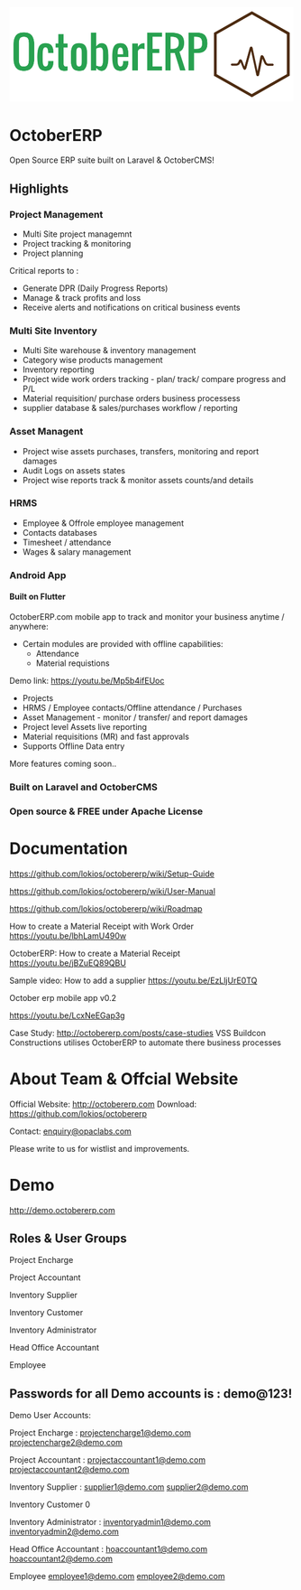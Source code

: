 ![Logo](oerplogo.png)

# OctoberERP
Open Source ERP suite built on Laravel &amp; OctoberCMS! 

## Highlights
### Project Management
 - Multi Site project managemnt
 - Project tracking & monitoring
 - Project planning
 
 Critical reports to :
  - Generate DPR (Daily Progress Reports)
  - Manage & track profits and loss
  - Receive alerts and notifications on critical business events

### Multi Site Inventory
- Multi Site warehouse & inventory management
- Category wise products management
- Inventory reporting
- Project wide work orders tracking - plan/ track/ compare progress and P/L
- Material requisition/ purchase orders business processess
- supplier database & sales/purchases workflow / reporting 

### Asset Managent
- Project wise assets purchases, transfers, monitoring and report damages
- Audit Logs on assets states 
- Project wise reports track & monitor assets counts/and details

### HRMS
- Employee & Offrole employee management
- Contacts databases
- Timesheet / attendance
- Wages & salary management

### Android App
#### Built on Flutter
OctoberERP.com mobile app to track and monitor your business anytime / anywhere:

- Certain modules are provided with offline capabilities:
   - Attendance 
   - Material requistions 

Demo link: https://youtu.be/Mp5b4ifEUoc

 - Projects
 - HRMS / Employee contacts/Offline attendance / Purchases
 - Asset Management - monitor / transfer/ and report damages
 - Project level Assets live reporting
 - Material requisitions (MR)  and fast approvals
 - Supports Offline Data entry

More features coming soon..

### Built on Laravel and OctoberCMS

### Open source & FREE under Apache License

# Documentation 
https://github.com/lokios/octobererp/wiki/Setup-Guide

https://github.com/lokios/octobererp/wiki/User-Manual

https://github.com/lokios/octobererp/wiki/Roadmap

How to create a Material Receipt with Work Order
https://youtu.be/lbhLamU490w

OctoberERP: How to create a Material Receipt
https://youtu.be/jBZuEQ89QBU

Sample video: How to add a supplier
https://youtu.be/EzLljUrE0TQ

October erp mobile app v0.2

https://youtu.be/LcxNeEGap3g



Case Study: http://octobererp.com/posts/case-studies
VSS Buildcon Constructions utilises OctoberERP to automate there business processes


# About Team & Offcial Website
Official Website:  http://octobererp.com
Download: https://github.com/lokios/octobererp

Contact: enquiry@opaclabs.com

Please write to us for wistlist and improvements.


# Demo 
http://demo.octobererp.com

## Roles & User Groups
 
  Project Encharge			 
  
  Project Accountant			 
  
  Inventory Supplier			 
  
  Inventory Customer 
  
  Inventory Administrator
  
  Head Office Accountant	 
  
  Employee

## Passwords for all Demo accounts is : demo@123!
Demo User Accounts:

Project Encharge		:
  projectencharge1@demo.com
  projectencharge2@demo.com
  
Project Accountant	:
   projectaccountant1@demo.com
   projectaccountant2@demo.com
   
Inventory Supplier		:
   supplier1@demo.com
   supplier2@demo.com
   
Inventory Customer		0	 

Inventory Administrator		:
   inventoryadmin1@demo.com
   inventoryadmin2@demo.com
   
Head Office Accountant		:
  hoaccountant1@demo.com
  hoaccountant2@demo.com
  
Employee
   employee1@demo.com
   employee2@demo.com





 
 

